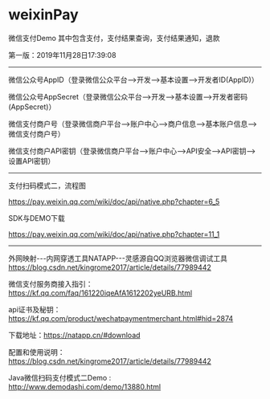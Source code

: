 # weixinPay
微信支付Demo  其中包含支付，支付结果查询，支付结果通知，退款<br>

第一版：2019年11月28日17:39:08

---------------------------------------------------
微信公众号AppID（登录微信公众平台-->开发-->基本设置-->开发者ID(AppID)）

微信公众号AppSecret（登录微信公众平台-->开发-->基本设置-->开发者密码(AppSecret)）

微信支付商户号（登录微信商户平台-->账户中心-->商户信息-->基本账户信息-->微信支付商户号）

微信支付商户API密钥（登录微信商户平台-->账户中心-->API安全-->API密钥-->设置API密钥）

----------------------------------------------------
支付扫码模式二，流程图

https://pay.weixin.qq.com/wiki/doc/api/native.php?chapter=6_5

SDK与DEMO下载

https://pay.weixin.qq.com/wiki/doc/api/native.php?chapter=11_1

-----------------------------------------------------

外网映射---内网穿透工具NATAPP---灵感源自QQ浏览器微信调试工具
https://blog.csdn.net/kingrome2017/article/details/77989442


微信支付服务商接入指引：
https://kf.qq.com/faq/161220iqeAfA1612202yeURB.html

api证书及秘钥：
https://kf.qq.com/product/wechatpaymentmerchant.html#hid=2874


下载地址：https://natapp.cn/#download

配置和使用说明：https://blog.csdn.net/kingrome2017/article/details/77989442




Java微信扫码支付模式二Demo :
http://www.demodashi.com/demo/13880.html